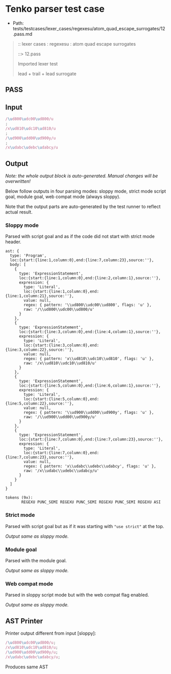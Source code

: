 # Tenko parser test case

- Path: tests/testcases/lexer_cases/regexesu/atom_quad_escape_surrogates/12.pass.md

> :: lexer cases : regexesu : atom quad escape surrogates
>
> ::> 12.pass
>
> Imported lexer test
>
> lead + trail + lead surrogate

## PASS

## Input

`````js
/\ud800\udc00\ud800/u
;
/x\ud810\udc10\ud810/u
;
/\ud900\udd00\ud900y/u
;
/x\udabc\udebc\udabcy/u
`````

## Output

_Note: the whole output block is auto-generated. Manual changes will be overwritten!_

Below follow outputs in four parsing modes: sloppy mode, strict mode script goal, module goal, web compat mode (always sloppy).

Note that the output parts are auto-generated by the test runner to reflect actual result.

### Sloppy mode

Parsed with script goal and as if the code did not start with strict mode header.

`````
ast: {
  type: 'Program',
  loc:{start:{line:1,column:0},end:{line:7,column:23},source:''},
  body: [
    {
      type: 'ExpressionStatement',
      loc:{start:{line:1,column:0},end:{line:2,column:1},source:''},
      expression: {
        type: 'Literal',
        loc:{start:{line:1,column:0},end:{line:1,column:21},source:''},
        value: null,
        regex: { pattern: '\\ud800\\udc00\\ud800', flags: 'u' },
        raw: '/\\ud800\\udc00\\ud800/u'
      }
    },
    {
      type: 'ExpressionStatement',
      loc:{start:{line:3,column:0},end:{line:4,column:1},source:''},
      expression: {
        type: 'Literal',
        loc:{start:{line:3,column:0},end:{line:3,column:22},source:''},
        value: null,
        regex: { pattern: 'x\\ud810\\udc10\\ud810', flags: 'u' },
        raw: '/x\\ud810\\udc10\\ud810/u'
      }
    },
    {
      type: 'ExpressionStatement',
      loc:{start:{line:5,column:0},end:{line:6,column:1},source:''},
      expression: {
        type: 'Literal',
        loc:{start:{line:5,column:0},end:{line:5,column:22},source:''},
        value: null,
        regex: { pattern: '\\ud900\\udd00\\ud900y', flags: 'u' },
        raw: '/\\ud900\\udd00\\ud900y/u'
      }
    },
    {
      type: 'ExpressionStatement',
      loc:{start:{line:7,column:0},end:{line:7,column:23},source:''},
      expression: {
        type: 'Literal',
        loc:{start:{line:7,column:0},end:{line:7,column:23},source:''},
        value: null,
        regex: { pattern: 'x\\udabc\\udebc\\udabcy', flags: 'u' },
        raw: '/x\\udabc\\udebc\\udabcy/u'
      }
    }
  ]
}

tokens (9x):
       REGEXU PUNC_SEMI REGEXU PUNC_SEMI REGEXU PUNC_SEMI REGEXU ASI
`````

### Strict mode

Parsed with script goal but as if it was starting with `"use strict"` at the top.

_Output same as sloppy mode._

### Module goal

Parsed with the module goal.

_Output same as sloppy mode._

### Web compat mode

Parsed in sloppy script mode but with the web compat flag enabled.

_Output same as sloppy mode._

## AST Printer

Printer output different from input [sloppy]:

````js
/\ud800\udc00\ud800/u;
/x\ud810\udc10\ud810/u;
/\ud900\udd00\ud900y/u;
/x\udabc\udebc\udabcy/u;
````

Produces same AST
